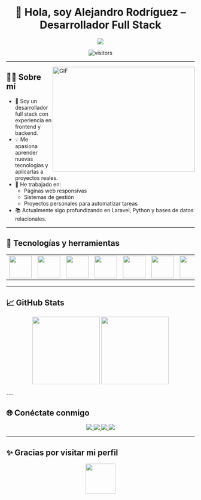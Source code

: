 <h1 align="center"> 👋 Hola, soy Alejandro Rodríguez – Desarrollador Full Stack </h1>

<p align="center">
  <a href="https://github.com/Alejandro11r">
    <img src="https://readme-typing-svg.herokuapp.com/?lines=Full+Stack+Developer;JavaScript,+Java,+Laravel,+Python,+PHP,+MySQL;Apasionado+por+crear+y+aprender+continuamente;&font=Fira+Code&center=true&width=800&height=45&color=58a6ff&vCenter=true&size=22">
  </a>
</p>

<p align="center">
  <img src="https://visitor-badge.laobi.icu/badge?page_id=Alejandro11r.Alejandro11r" alt="visitors" />
</p>

---

<img align="right" alt="GIF" src="https://media.giphy.com/media/qgQUggAC3Pfv687qPC/giphy.gif" width="380px" height="280px" />

## 🧑‍💻 Sobre mí

- 💼 Soy un desarrollador full stack con experiencia en frontend y backend.
- 💡 Me apasiona aprender nuevas tecnologías y aplicarlas a proyectos reales.
- 🔧 He trabajado en:
  - Páginas web responsivas
  - Sistemas de gestión
  - Proyectos personales para automatizar tareas
- 📚 Actualmente sigo profundizando en Laravel, Python y bases de datos relacionales.

---

## 🚀 Tecnologías y herramientas

<table>
  <tr>
    <td><img src="https://cdn.iconscout.com/icon/free/png-256/javascript-1-225993.png" width="60" /></td>
    <td><img src="https://cdn.iconscout.com/icon/free/png-256/java-59-1174952.png" width="60" /></td>
    <td><img src="https://cdn.iconscout.com/icon/free/png-256/laravel-3-1175147.png" width="60" /></td>
    <td><img src="https://cdn.iconscout.com/icon/free/png-256/php-2752101-2284918.png" width="60" /></td>
    <td><img src="https://cdn.iconscout.com/icon/free/png-256/mysql-3521596-2945040.png" width="60" /></td>
    <td><img src="https://cdn.iconscout.com/icon/free/png-256/html5-40-1175193.png" width="60" /></td>
    <td><img src="https://cdn.iconscout.com/icon/free/png-256/css3-11-1175239.png" width="60" /></td>
    <td><img src="https://img.shields.io/badge/Linux-FCC624?style=for-the-badge&logo=linux&logoColor=black" /></td>
    <td><img src="https://img.shields.io/badge/git-%23F05033.svg?style=for-the-badge&logo=git&logoColor=white" /></td>
  </tr>
</table>


---

## 📈 GitHub Stats

<p align="center">
  <img height="180em" src="https://github-readme-stats.vercel.app/api?username=Alejandro11r&show_icons=true&theme=tokyonight&count_private=true" />
  <img height="180em" src="https://github-readme-stats.vercel.app/api/top-langs/?username=Alejandro11r&layout=compact&theme=tokyonight&langs_count=8" />
</p>
---

## 🌐 Conéctate conmigo

<p align="center">
  <a href="https://github.com/Alejandro11r" target="_blank">
    <img src="https://img.icons8.com/doodle/40/github--v1.png" />
  </a>
  <a href="https://www.instagram.com/alejo_________7?igsh=ejJlb3ZhN3dmb3l1" target="_blank">
    <img src="https://img.icons8.com/doodle/40/instagram-new--v2.png" />
  </a>
  <a href="https://www.facebook.com/share/1785WAcWsu/" target="_blank">
    <img src="https://img.icons8.com/doodle/40/facebook-new.png" />
  </a>
  <a href="www.linkedin.com/in/hugo-rodriguez-08b59b323" target="_blank">
    <img src="https://img.icons8.com/doodle/40/linkedin--v2.png" />
  </a>
</p>

---

## ✨ Gracias por visitar mi perfil

<p align="center">
  <img src="https://media.giphy.com/media/iY8CRBdQXODJSCERIr/giphy.gif" width="80" height="80">
</p>
